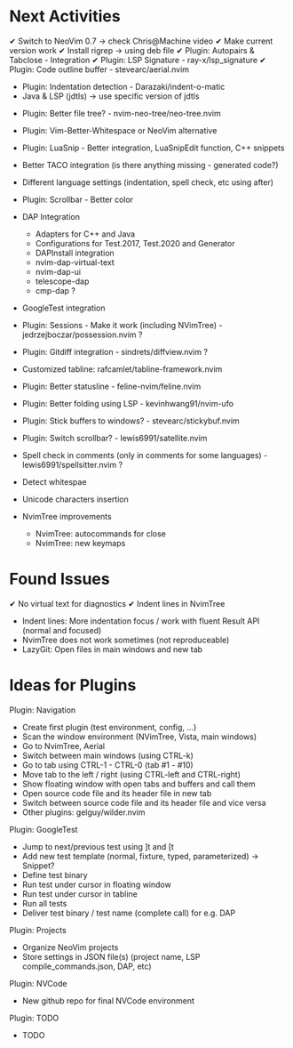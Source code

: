 
Next Activities
===============

 ✔ Switch to NeoVim 0.7 -> check Chris@Machine video
 ✔ Make current version work
 ✔ Install rigrep -> using deb file
 ✔ Plugin: Autopairs & Tabclose - Integration
 ✔ Plugin: LSP Signature - ray-x/lsp_signature
 ✔ Plugin: Code outline buffer - stevearc/aerial.nvim

 + Plugin: Indentation detection - Darazaki/indent-o-matic
 + Java & LSP (jdtls) -> use specific version of jdtls
 - Plugin: Better file tree? - nvim-neo-tree/neo-tree.nvim
 + Plugin: Vim-Better-Whitespace or NeoVim alternative
 + Plugin: LuaSnip - Better integration, LuaSnipEdit function, C++ snippets

 + Better TACO integration (is there anything missing - generated code?)
 + Different language settings (indentation, spell check, etc using after)
 + Plugin: Scrollbar - Better color

 + DAP Integration
   * Adapters for C++ and Java
   * Configurations for Test.2017, Test.2020 and Generator
   * DAPInstall integration
   * nvim-dap-virtual-text
   * nvim-dap-ui
   * telescope-dap
   * cmp-dap ?

 - GoogleTest integration
 - Plugin: Sessions - Make it work (including NVimTree) - jedrzejboczar/possession.nvim ?
 - Plugin: Gitdiff integration - sindrets/diffview.nvim ?
 - Customized tabline: rafcamlet/tabline-framework.nvim
 - Plugin: Better statusline - feline-nvim/feline.nvim
 - Plugin: Better folding using LSP - kevinhwang91/nvim-ufo
 - Plugin: Stick buffers to windows? - stevearc/stickybuf.nvim
 - Plugin: Switch scrollbar? - lewis6991/satellite.nvim
 
 - Spell check in comments (only in comments for some languages) - lewis6991/spellsitter.nvim ?
 - Detect whitespae
 - Unicode characters insertion

 - NvimTree improvements
   * NvimTree: autocommands for close
   * NvimTree: new keymaps


Found Issues
============

 ✔ No virtual text for diagnostics
 ✔ Indent lines in NvimTree
 - Indent lines: More indentation focus / work with fluent Result API (normal and focused)
 - NvimTree does not work sometimes (not reproduceable)
 - LazyGit: Open files in main windows and new tab


Ideas for Plugins
=================

 Plugin: Navigation

 - Create first plugin (test environment, config, ...)
 - Scan the window environment (NVimTree, Vista, main windows)
 - Go to NvimTree, Aerial
 - Switch between main windows (using CTRL-k)
 - Go to tab using CTRL-1 - CTRL-0 (tab #1 - #10)
 - Move tab to the left / right (using CTRL-left and CTRL-right)
 - Show floating window with open tabs and buffers and call them
 - Open source code file and its header file in new tab
 - Switch between source code file and its header file and vice versa
 - Other plugins: gelguy/wilder.nvim

 Plugin: GoogleTest

 - Jump to next/previous test using ]t and [t
 - Add new test template (normal, fixture, typed, parameterized) -> Snippet?
 - Define test binary
 - Run test under cursor in floating window
 - Run test under cursor in tabline
 - Run all tests 
 - Deliver test binary / test name (complete call) for e.g. DAP

 Plugin: Projects

 - Organize NeoVim projects
 - Store settings in JSON file(s) (project name, LSP compile_commands.json, DAP, etc)

 Plugin: NVCode

  - New github repo for final NVCode environment

 Plugin: TODO

  - TODO

